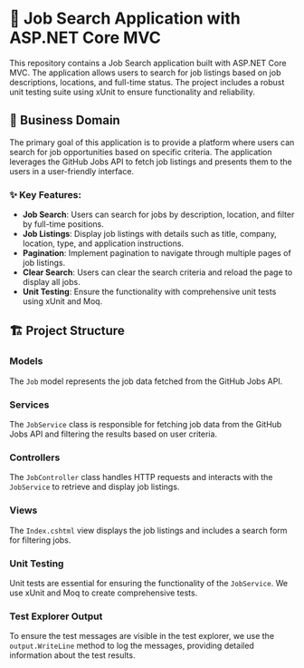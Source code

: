 ﻿# 🚀 Job Search Application with ASP.NET Core MVC

This repository contains a Job Search application built with ASP.NET Core MVC. The application allows users to search for job listings based on job descriptions, locations, and full-time status. The project includes a robust unit testing suite using xUnit to ensure functionality and reliability.

## 🌟 Business Domain

The primary goal of this application is to provide a platform where users can search for job opportunities based on specific criteria. The application leverages the GitHub Jobs API to fetch job listings and presents them to the users in a user-friendly interface.

### ✨ Key Features:
- **Job Search**: Users can search for jobs by description, location, and filter by full-time positions.
- **Job Listings**: Display job listings with details such as title, company, location, type, and application instructions.
- **Pagination**: Implement pagination to navigate through multiple pages of job listings.
- **Clear Search**: Users can clear the search criteria and reload the page to display all jobs.
- **Unit Testing**: Ensure the functionality with comprehensive unit tests using xUnit and Moq.

## 🏗 Project Structure

### Models

The `Job` model represents the job data fetched from the GitHub Jobs API.

### Services

The `JobService` class is responsible for fetching job data from the GitHub Jobs API and filtering the results based on user criteria.

### Controllers

The `JobController` class handles HTTP requests and interacts with the `JobService` to retrieve and display job listings.

### Views

The `Index.cshtml` view displays the job listings and includes a search form for filtering jobs.

### Unit Testing

Unit tests are essential for ensuring the functionality of the `JobService`. We use xUnit and Moq to create comprehensive tests.

### Test Explorer Output

To ensure the test messages are visible in the test explorer, we use the `output.WriteLine` method to log the messages, providing detailed information about the test results.
